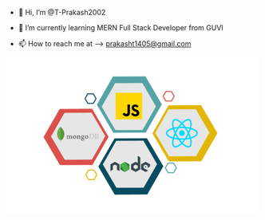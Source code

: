 - 👋 Hi, I’m @T-Prakash2002

- 🌱 I’m currently learning MERN Full Stack Developer from GUVI

- 📫 How to reach me at --> prakasht1405@gmail.com


![MERN STACK](./Mern.png)
